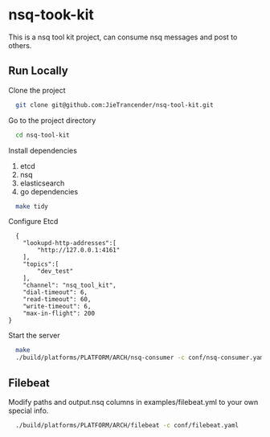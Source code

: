 # nsq-took-kit

This is a nsq tool kit project, can consume nsq messages and post to others.


## Run Locally

Clone the project

```bash
  git clone git@github.com:JieTrancender/nsq-tool-kit.git
```

Go to the project directory

```bash
  cd nsq-tool-kit
```

Install dependencies

1. etcd
2. nsq
3. elasticsearch
4. go dependencies
```bash
  make tidy
```

Configure Etcd
```base
  {
    "lookupd-http-addresses":[
        "http://127.0.0.1:4161"
    ],
    "topics":[
        "dev_test"
    ],
    "channel": "nsq_tool_kit",
    "dial-timeout": 6,
    "read-timeout": 60,
    "write-timeout": 6,
    "max-in-flight": 200
}
```

Start the server

```bash
  make
  ./build/platforms/PLATFORM/ARCH/nsq-consumer -c conf/nsq-consumer.yaml
```

## Filebeat
Modify paths and output.nsq columns in examples/filebeat.yml to your own special info.
```bash
  ./build/platforms/PLATFORM/ARCH/filebeat -c conf/filebeat.yaml
```
